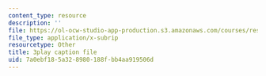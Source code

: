 ```yaml
---
content_type: resource
description: ''
file: https://ol-ocw-studio-app-production.s3.amazonaws.com/courses/res-2-002-finite-element-procedures-for-solids-and-structures-spring-2010/7a0ebf185a328980188fbb4aa919506d_uVavsfJOsKc.srt
file_type: application/x-subrip
resourcetype: Other
title: 3play caption file
uid: 7a0ebf18-5a32-8980-188f-bb4aa919506d
---
```

